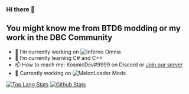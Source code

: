### Hi there 👋
## You might know me from BTD6 modding or my work in the DBC Community

- 🔭 I’m currently working on ![Inferno Omnia](https://github.com/Inferno-Dev-Team/Inferno-Omnia)
- 🌱 I’m currently learning C# and C++
- 📫 How to reach me: KosmicDev#9999 on Discord or [Join our server](https://discord.gg/yyJP5HX)
- 🍉 Currently working on ![MelonLoader](https://github.com/LavaGang/MelonLoader) Mods

[![Top Lang Stats](https://github-readme-stats.vercel.app/api/top-langs?username=KosmicShovel&show_icons=true&theme=highcontrast)]()
[![Github Stats](https://github-readme-stats.vercel.app/api?username=KosmicShovel&show_icons=true&theme=highcontrast)]()
